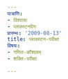 ```yaml
---
पात्राणि:
- विश्वासः
- प्लाक्स्टनग्रॆगः
प्रारम्भः: '2009-08-13'
title: प्लाक्स्टन-परीक्षा
विषयः:
- गणित-कौशलम्
- शक्ति-परीक्षा

---
```

